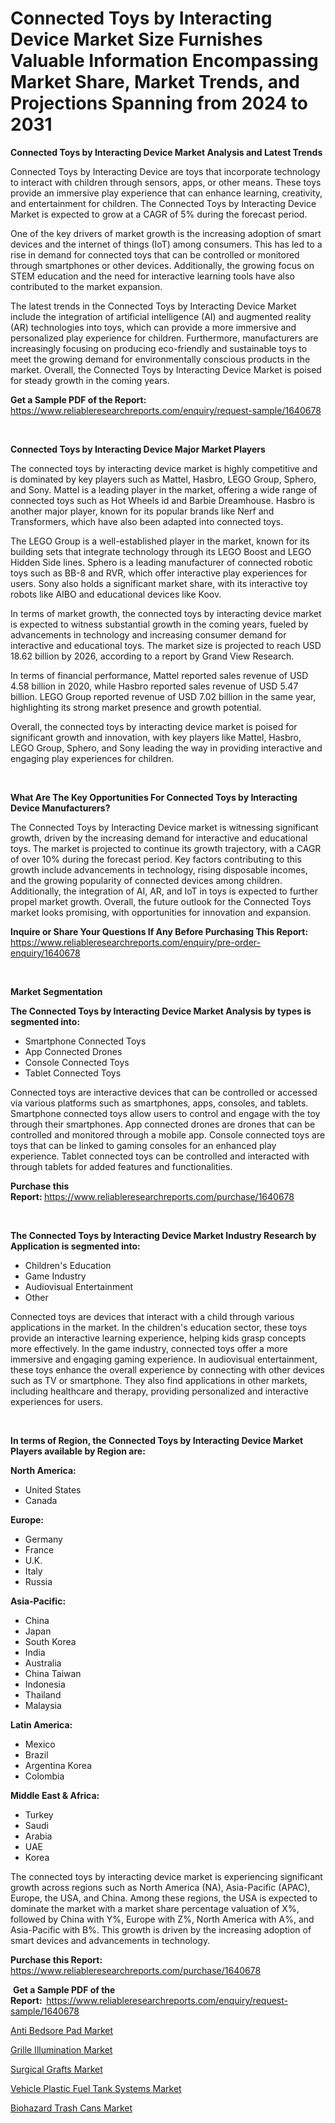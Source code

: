 <p><h1>Connected Toys by Interacting Device Market Size Furnishes Valuable Information Encompassing Market Share, Market Trends, and Projections Spanning from 2024 to 2031</h1></p><p><strong>Connected Toys by Interacting Device Market Analysis and Latest Trends</strong></p>
<p><p>Connected Toys by Interacting Device are toys that incorporate technology to interact with children through sensors, apps, or other means. These toys provide an immersive play experience that can enhance learning, creativity, and entertainment for children. The Connected Toys by Interacting Device Market is expected to grow at a CAGR of 5% during the forecast period.</p><p>One of the key drivers of market growth is the increasing adoption of smart devices and the internet of things (IoT) among consumers. This has led to a rise in demand for connected toys that can be controlled or monitored through smartphones or other devices. Additionally, the growing focus on STEM education and the need for interactive learning tools have also contributed to the market expansion.</p><p>The latest trends in the Connected Toys by Interacting Device Market include the integration of artificial intelligence (AI) and augmented reality (AR) technologies into toys, which can provide a more immersive and personalized play experience for children. Furthermore, manufacturers are increasingly focusing on producing eco-friendly and sustainable toys to meet the growing demand for environmentally conscious products in the market. Overall, the Connected Toys by Interacting Device Market is poised for steady growth in the coming years.</p></p>
<p><strong>Get a Sample PDF of the Report:&nbsp;</strong> <a href="https://www.reliableresearchreports.com/enquiry/request-sample/1640678">https://www.reliableresearchreports.com/enquiry/request-sample/1640678</a></p>
<p>&nbsp;</p>
<p><strong>Connected Toys by Interacting Device Major Market Players</strong></p>
<p><p>The connected toys by interacting device market is highly competitive and is dominated by key players such as Mattel, Hasbro, LEGO Group, Sphero, and Sony. Mattel is a leading player in the market, offering a wide range of connected toys such as Hot Wheels id and Barbie Dreamhouse. Hasbro is another major player, known for its popular brands like Nerf and Transformers, which have also been adapted into connected toys.</p><p>The LEGO Group is a well-established player in the market, known for its building sets that integrate technology through its LEGO Boost and LEGO Hidden Side lines. Sphero is a leading manufacturer of connected robotic toys such as BB-8 and RVR, which offer interactive play experiences for users. Sony also holds a significant market share, with its interactive toy robots like AIBO and educational devices like Koov.</p><p>In terms of market growth, the connected toys by interacting device market is expected to witness substantial growth in the coming years, fueled by advancements in technology and increasing consumer demand for interactive and educational toys. The market size is projected to reach USD 18.62 billion by 2026, according to a report by Grand View Research.</p><p>In terms of financial performance, Mattel reported sales revenue of USD 4.58 billion in 2020, while Hasbro reported sales revenue of USD 5.47 billion. LEGO Group reported revenue of USD 7.02 billion in the same year, highlighting its strong market presence and growth potential.</p><p>Overall, the connected toys by interacting device market is poised for significant growth and innovation, with key players like Mattel, Hasbro, LEGO Group, Sphero, and Sony leading the way in providing interactive and engaging play experiences for children.</p></p>
<p>&nbsp;</p>
<p><strong>What Are The Key Opportunities For Connected Toys by Interacting Device Manufacturers?</strong></p>
<p><p>The Connected Toys by Interacting Device market is witnessing significant growth, driven by the increasing demand for interactive and educational toys. The market is projected to continue its growth trajectory, with a CAGR of over 10% during the forecast period. Key factors contributing to this growth include advancements in technology, rising disposable incomes, and the growing popularity of connected devices among children. Additionally, the integration of AI, AR, and IoT in toys is expected to further propel market growth. Overall, the future outlook for the Connected Toys market looks promising, with opportunities for innovation and expansion.</p></p>
<p><strong>Inquire or Share Your Questions If Any Before Purchasing This Report:</strong> <a href="https://www.reliableresearchreports.com/enquiry/pre-order-enquiry/1640678">https://www.reliableresearchreports.com/enquiry/pre-order-enquiry/1640678</a></p>
<p>&nbsp;</p>
<p><strong>Market Segmentation</strong></p>
<p><strong>The Connected Toys by Interacting Device Market Analysis by types is segmented into:</strong></p>
<p><ul><li>Smartphone Connected Toys</li><li>App Connected Drones</li><li>Console Connected Toys</li><li>Tablet Connected Toys</li></ul></p>
<p><p>Connected toys are interactive devices that can be controlled or accessed via various platforms such as smartphones, apps, consoles, and tablets. Smartphone connected toys allow users to control and engage with the toy through their smartphones. App connected drones are drones that can be controlled and monitored through a mobile app. Console connected toys are toys that can be linked to gaming consoles for an enhanced play experience. Tablet connected toys can be controlled and interacted with through tablets for added features and functionalities.</p></p>
<p><strong>Purchase this Report:&nbsp;</strong><a href="https://www.reliableresearchreports.com/purchase/1640678">https://www.reliableresearchreports.com/purchase/1640678</a></p>
<p>&nbsp;</p>
<p><strong>The Connected Toys by Interacting Device Market Industry Research by Application is segmented into:</strong></p>
<p><ul><li>Children's Education</li><li>Game Industry</li><li>Audiovisual Entertainment</li><li>Other</li></ul></p>
<p><p>Connected toys are devices that interact with a child through various applications in the market. In the children's education sector, these toys provide an interactive learning experience, helping kids grasp concepts more effectively. In the game industry, connected toys offer a more immersive and engaging gaming experience. In audiovisual entertainment, these toys enhance the overall experience by connecting with other devices such as TV or smartphone. They also find applications in other markets, including healthcare and therapy, providing personalized and interactive experiences for users.</p></p>
<p>&nbsp;</p>
<p><strong>In terms of Region, the Connected Toys by Interacting Device Market Players available by Region are:</strong></p>
<p>
    <p> <strong> North America: </strong>
        <ul>
            <li>United States</li>
            <li>Canada</li>
        </ul>
        </p> 
    <p> <strong> Europe: </strong>
        <ul>
            <li>Germany</li>
            <li>France</li>
            <li>U.K.</li>
            <li>Italy</li>
            <li>Russia</li>
        </ul>
        </p> 
    <p> <strong> Asia-Pacific: </strong>
        <ul>
            <li>China</li>
            <li>Japan</li>
            <li>South Korea</li>
            <li>India</li>
            <li>Australia</li>
            <li>China Taiwan</li>
            <li>Indonesia</li>
            <li>Thailand</li>
            <li>Malaysia</li>
        </ul>
        </p> 
    <p> <strong> Latin America: </strong>
        <ul>
            <li>Mexico</li>
            <li>Brazil</li>
            <li>Argentina Korea</li>
            <li>Colombia</li>
        </ul>
        </p> 
    <p> <strong> Middle East & Africa: </strong>
        <ul>
            <li>Turkey</li>
            <li>Saudi</li>
            <li>Arabia</li>
            <li>UAE</li>
            <li>Korea</li>
        </ul>
    </p>
    </p>
<p><p>The connected toys by interacting device market is experiencing significant growth across regions such as North America (NA), Asia-Pacific (APAC), Europe, the USA, and China. Among these regions, the USA is expected to dominate the market with a market share percentage valuation of X%, followed by China with Y%, Europe with Z%, North America with A%, and Asia-Pacific with B%. This growth is driven by the increasing adoption of smart devices and advancements in technology.</p></p>
<p><strong>Purchase this Report: </strong><a href="https://www.reliableresearchreports.com/purchase/1640678">https://www.reliableresearchreports.com/purchase/1640678</a></p>
<p>&nbsp;<strong>Get a Sample PDF of the Report:&nbsp;&nbsp;</strong><a href="https://www.reliableresearchreports.com/enquiry/request-sample/1640678">https://www.reliableresearchreports.com/enquiry/request-sample/1640678</a></p>
<p><strong></strong></p>
<p><p><a href="https://medium.com/@ameliahaley64/anti-bedsore-pad-market-insights-into-market-cagr-market-trends-and-growth-strategies-7e1c8274d16e">Anti Bedsore Pad Market</a></p><p><a href="https://github.com/Sherrillcrooksxa8i18ucf2m/Market-Research-Report-List-1/blob/main/grille-illumination-market.md">Grille Illumination Market</a></p><p><a href="https://medium.com/@ameliahaley64/surgical-grafts-market-outlook-industry-overview-and-forecast-2024-to-2031-aa61884e47aa">Surgical Grafts Market</a></p><p><a href="https://github.com/khansimonweber1lqujlwoz15d/Market-Research-Report-List-1/blob/main/vehicle-plastic-fuel-tank-systems-market.md">Vehicle Plastic Fuel Tank Systems Market</a></p><p><a href="https://medium.com/p/47d208129cd4/edit">Biohazard Trash Cans Market</a></p></p>